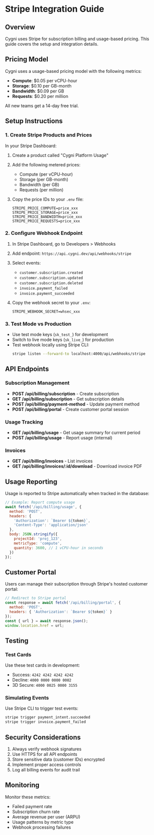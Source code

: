 # Stripe Integration Guide

## Overview

Cygni uses Stripe for subscription billing and usage-based pricing. This guide covers the setup and integration details.

## Pricing Model

Cygni uses a usage-based pricing model with the following metrics:

- **Compute**: $0.05 per vCPU-hour
- **Storage**: $0.10 per GB-month  
- **Bandwidth**: $0.09 per GB
- **Requests**: $0.20 per million

All new teams get a 14-day free trial.

## Setup Instructions

### 1. Create Stripe Products and Prices

In your Stripe Dashboard:

1. Create a product called "Cygni Platform Usage"
2. Add the following metered prices:
   - Compute (per vCPU-hour)
   - Storage (per GB-month)
   - Bandwidth (per GB)
   - Requests (per million)

3. Copy the price IDs to your `.env` file:
   ```
   STRIPE_PRICE_COMPUTE=price_xxx
   STRIPE_PRICE_STORAGE=price_xxx
   STRIPE_PRICE_BANDWIDTH=price_xxx
   STRIPE_PRICE_REQUESTS=price_xxx
   ```

### 2. Configure Webhook Endpoint

1. In Stripe Dashboard, go to Developers > Webhooks
2. Add endpoint: `https://api.cygni.dev/api/webhooks/stripe`
3. Select events:
   - `customer.subscription.created`
   - `customer.subscription.updated`
   - `customer.subscription.deleted`
   - `invoice.payment_failed`
   - `invoice.payment_succeeded`

4. Copy the webhook secret to your `.env`:
   ```
   STRIPE_WEBHOOK_SECRET=whsec_xxx
   ```

### 3. Test Mode vs Production

- Use test mode keys (`sk_test_`) for development
- Switch to live mode keys (`sk_live_`) for production
- Test webhook locally using Stripe CLI:
  ```bash
  stripe listen --forward-to localhost:4000/api/webhooks/stripe
  ```

## API Endpoints

### Subscription Management

- **POST /api/billing/subscription** - Create subscription
- **GET /api/billing/subscription** - Get subscription details
- **POST /api/billing/payment-method** - Update payment method
- **POST /api/billing/portal** - Create customer portal session

### Usage Tracking

- **GET /api/billing/usage** - Get usage summary for current period
- **POST /api/billing/usage** - Report usage (internal)

### Invoices

- **GET /api/billing/invoices** - List invoices
- **GET /api/billing/invoices/:id/download** - Download invoice PDF

## Usage Reporting

Usage is reported to Stripe automatically when tracked in the database:

```javascript
// Example: Report compute usage
await fetch('/api/billing/usage', {
  method: 'POST',
  headers: {
    'Authorization': `Bearer ${token}`,
    'Content-Type': 'application/json'
  },
  body: JSON.stringify({
    projectId: 'proj_123',
    metricType: 'compute',
    quantity: 3600, // 1 vCPU-hour in seconds
  })
});
```

## Customer Portal

Users can manage their subscription through Stripe's hosted customer portal:

```javascript
// Redirect to Stripe portal
const response = await fetch('/api/billing/portal', {
  method: 'POST',
  headers: { 'Authorization': `Bearer ${token}` }
});
const { url } = await response.json();
window.location.href = url;
```

## Testing

### Test Cards

Use these test cards in development:
- Success: `4242 4242 4242 4242`
- Decline: `4000 0000 0000 0002`
- 3D Secure: `4000 0025 0000 3155`

### Simulating Events

Use Stripe CLI to trigger test events:
```bash
stripe trigger payment_intent.succeeded
stripe trigger invoice.payment_failed
```

## Security Considerations

1. Always verify webhook signatures
2. Use HTTPS for all API endpoints
3. Store sensitive data (customer IDs) encrypted
4. Implement proper access controls
5. Log all billing events for audit trail

## Monitoring

Monitor these metrics:
- Failed payment rate
- Subscription churn rate
- Average revenue per user (ARPU)
- Usage patterns by metric type
- Webhook processing failures